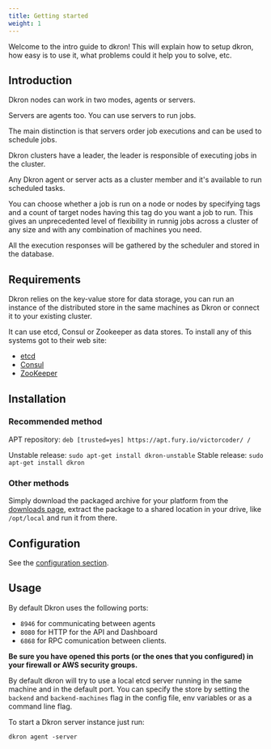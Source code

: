 ```yaml
---
title: Getting started
weight: 1
---
```


Welcome to the intro guide to dkron! This will explain how to setup dkron, how easy is to use it, what problems could it help you to solve, etc.

## Introduction

Dkron nodes can work in two modes, agents or servers.

Servers are agents too. You can use servers to run jobs.

The main distinction is that servers order job executions and can be used to schedule jobs.

Dkron clusters have a leader, the leader is responsible of executing jobs in the cluster.

Any Dkron agent or server acts as a cluster member and it's available to run scheduled tasks.

You can choose whether a job is run on a node or nodes by specifying tags and a count of target nodes having this tag do you want a job to run. This gives an unprecedented level of flexibility in runnig jobs across a cluster of any size and with any combination of machines you need.

All the execution responses will be gathered by the scheduler and stored in the database.

## Requirements

Dkron relies on the key-value store for data storage, you can run an instance of the distributed store in the same machines as Dkron or connect it to your existing cluster.

It can use etcd, Consul or Zookeeper as data stores. To install any of this systems got to their web site:

- [etcd](https://coreos.com/etcd/docs/latest/)
- [Consul](https://consul.io/intro/getting-started/install.html)
- [ZooKeeper](https://zookeeper.apache.org/doc/r3.3.3/zookeeperStarted.html)

## Installation

### Recommended method

APT repository: `deb [trusted=yes] https://apt.fury.io/victorcoder/ /`

Unstable release: `sudo apt-get install dkron-unstable`
Stable release: `sudo apt-get install dkron`

### Other methods

Simply download the packaged archive for your platform from the [downloads page](https://github.com/victorcoder/dkron/releases), extract the package to a shared location in your drive, like `/opt/local` and run it from there.

## Configuration

See the [configuration section](configuration).

## Usage

By default Dkron uses the following ports:

- `8946` for communicating between agents
- `8080` for HTTP for the API and Dashboard
- `6868` for RPC comunication between clients.

**Be sure you have opened this ports (or the ones that you configured) in your firewall or AWS security groups.**

By default dkron will try to use a local etcd server running in the same machine and in the default port. You can specify the store by setting the `backend` and `backend-machines` flag in the config file, env variables or as a command line flag.

To start a Dkron server instance just run:

```
dkron agent -server
```
